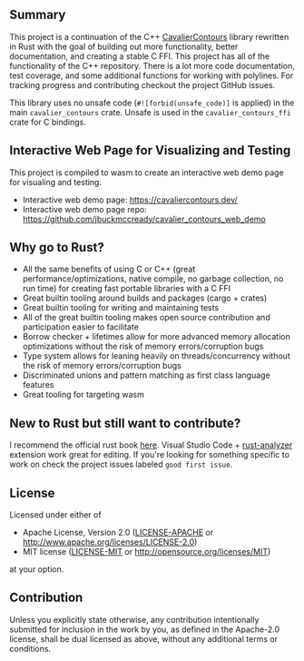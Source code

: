 ## Summary

This project is a continuation of the C++
[CavalierContours](https://github.com/jbuckmccready/CavalierContours) library rewritten in Rust with
the goal of building out more functionality, better documentation, and creating a stable C FFI.
This project has all of the functionality of the C++ repository. There is a lot more code
documentation, test coverage, and some additional functions for working with polylines. For tracking
progress and contributing checkout the project GitHub issues.

This library uses no unsafe code (`#![forbid(unsafe_code)]` is applied) in the main
`cavalier_contours` crate. Unsafe is used in the `cavalier_contours_ffi` crate for C bindings.

## Interactive Web Page for Visualizing and Testing

This project is compiled to wasm to create an interactive web demo page for visualing and testing.

- Interactive web demo page: https://cavaliercontours.dev/
- Interactive web demo page repo: https://github.com/jbuckmccready/cavalier_contours_web_demo

## Why go to Rust?

- All the same benefits of using C or C++ (great performance/optimizations, native compile, no
  garbage collection, no run time) for creating fast portable libraries with a C FFI
- Great builtin tooling around builds and packages (cargo + crates)
- Great builtin tooling for writing and maintaining tests
- All of the great builtin tooling makes open source contribution and participation easier to
  facilitate
- Borrow checker + lifetimes allow for more advanced memory allocation optimizations without the
  risk of memory errors/corruption bugs
- Type system allows for leaning heavily on threads/concurrency without the risk of memory
  errors/corruption bugs
- Discriminated unions and pattern matching as first class language features
- Great tooling for targeting wasm

## New to Rust but still want to contribute?

I recommend the official rust book [here](https://doc.rust-lang.org/book/ch01-00-getting-started.html).
Visual Studio Code + [rust-analyzer](https://rust-analyzer.github.io/) extension work great for editing.
If you're looking for something specific to work on check the project issues labeled `good first issue`.

## License

Licensed under either of

- Apache License, Version 2.0
  ([LICENSE-APACHE](LICENSE-APACHE) or http://www.apache.org/licenses/LICENSE-2.0)
- MIT license
  ([LICENSE-MIT](LICENSE-MIT) or http://opensource.org/licenses/MIT)

at your option.

## Contribution

Unless you explicitly state otherwise, any contribution intentionally submitted
for inclusion in the work by you, as defined in the Apache-2.0 license, shall be
dual licensed as above, without any additional terms or conditions.
